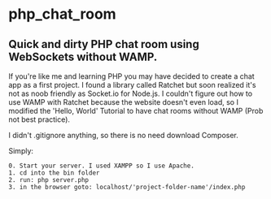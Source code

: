 # php_chat_room
## Quick and dirty PHP chat room using WebSockets without WAMP.

If you're like me and learning PHP you may have decided to create a chat app as a first project. I found a library called Ratchet but soon realized it's not as noob friendly as Socket.io for Node.js. I couldn't figure out how to use WAMP with Ratchet because the website doesn't even load, so I modified the 'Hello, World' Tutorial to have chat rooms without WAMP (Prob not best practice). 

I didn't .gitignore anything, so there is no need download Composer.

Simply:
```
0. Start your server. I used XAMPP so I use Apache.
1. cd into the bin folder
2. run: php server.php 
3. in the browser goto: localhost/'project-folder-name'/index.php
```


